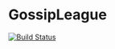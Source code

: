 GossipLeague
============

[![Build Status](https://travis-ci.org/oriolblanc/GossipLeague.png)](https://travis-ci.org/oriolblanc/GossipLeague)
